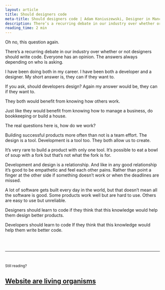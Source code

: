 ```yaml
---
layout: article
title: Should designers code
meta-title: Should designers code | Adam Koniuszewski, Designer in Manchester, UK
description: There’s a recurring debate in our industry over whether or not designers should write code. Everyone has an opinion. The answers always depending on who is asking.
reading_time: 2 min
---
```


Oh no, this question again.

There’s a recurring debate in our industry over whether or not designers should write code. Everyone has an opinion. The answers always depending on who is asking.

I have been doing both in my career. I have been both a developer and a designer. My short answer is, they can if they want to.

If you ask, should developers design? Again my answer would be, they can if they want to.

They both would benefit from knowing how others work.

Just like they would benefit from knowing how to manage a business, do bookkeeping or build a house.

The real questions here is, how do we work?

Building successful products more often than not is a team effort. The design is a tool. Development is a tool too. They both allow us to create.

It’s very rare to build a product with only one tool. It’s possible to eat a bowl of soup with a fork but that’s not what the fork is for.

Development and design is a relationship. And like in any good relationship it’s good to be empathetic and feel each other pains. Rather than point a finger at the other side if something doesn’t work or when the deadlines are missed.

A lot of software gets built every day in the world, but that doesn’t mean all the software is good. Some products work well but are hard to use. Others are easy to use but unreliable.

Designers should learn to code if they think that this knowledge would help them design better products.

Developers should learn to code If they think that this knowledge would help them write better code. 

<hr style="margin-top: 60px; margin-bottom: 40px;">
<small>Still reading?</small>
<h2><a href="/writing/websites-are-living-organisms/">Website are living organisms</a></h2>
